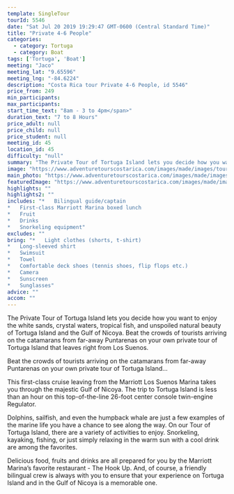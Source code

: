 ```yaml
---
template: SingleTour
tourId: 5546
date: "Sat Jul 20 2019 19:29:47 GMT-0600 (Central Standard Time)"
title: "Private 4-6 People"
categories: 
  - category: Tortuga
  - category: Boat
tags: ['Tortuga', 'Boat']
meeting: "Jaco"
meeting_lat: "9.65596"
meeting_lng: "-84.6224"
description: "Costa Rica tour Private 4-6 People, id 5546"
price_from: 249
min_participants: 
max_participants: 
start_time_text: "8am - 3 to 4pm</span>"
duration_text: "7 to 8 Hours"
price_adult: null
price_child: null
price_student: null
meeting_id: 45
location_id: 45
difficulty: "null"
summary: "The Private Tour of Tortuga Island lets you decide how you want to enjoy the white sands, crystal waters, tropical fish, and unspoiled natural beauty of Tortuga Island and the Gulf of Nicoya…"
image: "https://www.adventuretourscostarica.com/images/made/images/tours/Tortuga_Island/tortuga-island-costa-rica-1_350_250_c1.jpg"
main_photo: "https://www.adventuretourscostarica.com/images/made/images/tours/Tortuga_Island/tortuga-island-costa-rica-1_350_250_c1.jpg"
featuredImage: "https://www.adventuretourscostarica.com/images/made/images/tours/Tortuga_Island/tortuga-island-costa-rica-1_350_250_c1.jpg"
highlights: ""
highlights2: ""
includes: "*   Bilingual guide/captain
*   First-class Marriott Marina boxed lunch
*   Fruit
*   Drinks
*   Snorkeling equipment"
excludes: ""
bring: "*   Light clothes (shorts, t-shirt)
*   Long-sleeved shirt
*   Swimsuit
*   Towel
*   Comfortable deck shoes (tennis shoes, flip flops etc.)
*   Camera
*   Sunscreen
*   Sunglasses"
advice: ""
accom: ""
---
```

The Private Tour of Tortuga Island lets you decide how you want to enjoy the white sands, crystal waters, tropical fish, and unspoiled natural beauty of Tortuga Island and the Gulf of Nicoya. Beat the crowds of tourists arriving on the catamarans from far-away Puntarenas on your own private tour of Tortuga Island that leaves right from Los Suenos.

Beat the crowds of tourists arriving on the catamarans from far-away Puntarenas on your own private tour of Tortuga Island...

This first-class cruise leaving from the Marriott Los Suenos Marina takes you through the majestic Gulf of Nicoya. The trip to Tortuga Island is less than an hour on this top-of-the-line 26-foot center console twin-engine Regulator.

Dolphins, sailfish, and even the humpback whale are just a few examples of the marine life you have a chance to see along the way. On our Tour of Tortuga Island, there are a variety of activities to enjoy. Snorkeling, kayaking, fishing, or just simply relaxing in the warm sun with a cool drink are among the favorites.

Delicious food, fruits and drinks are all prepared for you by the Marriott Marina’s favorite restaurant - The Hook Up. And, of course, a friendly bilingual crew is always with you to ensure that your experience on Tortuga Island and in the Gulf of Nicoya is a memorable one.
